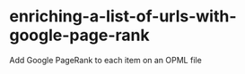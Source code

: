 enriching-a-list-of-urls-with-google-page-rank
==============================================

Add Google PageRank to each item on an OPML file